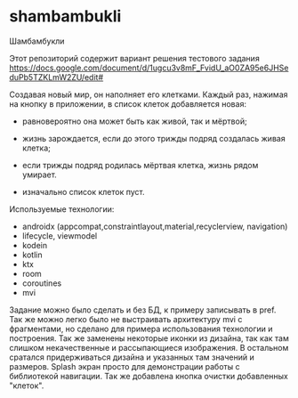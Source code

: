# shambambukli
Шамбамбукли

Этот репозиторий содержит вариант решения тестового задания https://docs.google.com/document/d/1ugcu3v8mF_FvidU_aO0ZA95e6JHSeduPb5TZKLmW2ZU/edit# 

Создавая новый мир, он наполняет его клетками. Каждый раз, нажимая на кнопку в приложении, в список клеток добавляется новая:

 - равновероятно она может быть как живой, так и мёртвой;

 - жизнь зарождается, если до этого трижды подряд создалась живая клетка;

 - если трижды подряд родилась мёртвая клетка, жизнь рядом умирает. 

 - изначально список клеток пуст. 



Используемые технологии:
 - androidx (appcompat,constraintlayout,material,recyclerview, navigation)
 - lifecycle, viewmodel
 - kodein
 - kotlin
 - ktx
 - room
 - coroutines
 - mvi

Задание можно было сделать и без БД, к примеру записывать в pref. Так же можно легко было не выстраивать архитектуру mvi с фрагментами, но сделано для примера использования технологии и построения. Так же заменены некоторые иконки из дизайна, так как там слишком некачественные и рассыпающиеся изображения. В остальном сратался придерживаться дизайна и указанных там значений и размеров. Splash экран просто для демонстрации работы с библиотекой навигации. Так же добавлена кнопка очистки добавленных "клеток". 
